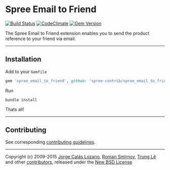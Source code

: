 # Spree Email to Friend

[![Build Status](https://travis-ci.org/spree-contrib/spree_email_to_friend.svg?branch=master)](https://travis-ci.org/spree-contrib/spree_email_to_friend)
[![CodeClimate](https://codeclimate.com/github/spree-contrib/spree_email_to_friend/badges/gpa.svg)](https://codeclimate.com/github/spree-contrib/spree_email_to_friend)
[![Gem Version](https://badge.fury.io/rb/spree_email_to_friend.svg)](http://badge.fury.io/rb/spree_email_to_friend)

The Spree Email to Friend extension enables you to send the product reference to your friend via email.

---

## Installation

Add to your `Gemfile`
```ruby
gem 'spree_email_to_friend', github: 'spree-contrib/spree_email_to_friend', branch: 'master'
```

Run
```
bundle install
```

Thats all!

---

## Contributing

See corresponding [contributing guidelines][1].

---

Copyright (c) 2009-2015 [Jorge Calás Lozano][5], [Roman Smirnov][6], [Trung Lê][7] and other [contributors][8], released under the [New BSD License][3]

[1]: https://github.com/spree/spree_email_to_friend/blob/master/CONTRIBUTING.md
[3]: https://github.com/spree/spree_email_to_friend/blob/master/LICENSE.md
[5]: https://github.com/calas
[6]: https://github.com/romul
[7]: https://github.com/joneslee85
[8]: https://github.com/spree/spree_email_to_friend/graphs/contributors
